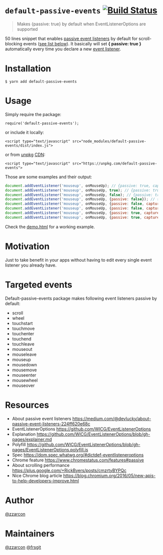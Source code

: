 # `default-passive-events` [![Build Status](https://travis-ci.org/zzarcon/default-passive-events.svg?branch=master)](https://travis-ci.org/zzarcon/default-passive-events)
> Makes {passive: true} by default when EventListenerOptions are supported

50 lines snippet that enables [passive event listeners](https://github.com/WICG/EventListenerOptions/blob/gh-pages/explainer.md) by default for scroll-blocking events ([see list below](#targeted-events)). It basically will set **{ passive: true }** automatically every time you declare a new [event listener](https://developer.mozilla.org/en-US/docs/Web/API/EventTarget/addEventListener).

# Installation

```
$ yarn add default-passive-events
```

# Usage

Simply require the package:

```
require('default-passive-events');
```

or include it locally:

```
<script type="text/javascript" src="node_modules/default-passive-events/dist/index.js">
```

or from [unpkg](https://unpkg.com/#/) [CDN](https://en.wikipedia.org/wiki/Content_delivery_network):

```
<script type="text/javascript" src="https://unpkg.com/default-passive-events">
```

Those are some examples and their output:

```javascript
document.addEventListener('mouseup', onMouseUp); // {passive: true, capture: false}
document.addEventListener('mouseup', onMouseUp, true); // {passive: true, capture: true}
document.addEventListener('mouseup', onMouseUp, false); // {passive: true, capture: false}
document.addEventListener('mouseup', onMouseUp, {passive: false}); // {passive: false, capture: false}
document.addEventListener('mouseup', onMouseUp, {passive: false, capture: false}); // {passive: false, capture: false}
document.addEventListener('mouseup', onMouseUp, {passive: false, capture: true}); // {passive: false, capture: true}
document.addEventListener('mouseup', onMouseUp, {passive: true, capture: false}); // {passive: true, capture: false}
document.addEventListener('mouseup', onMouseUp, {passive: true, capture: true}); // {passive: true, capture: true}
```

Check the [demo.html](https://github.com/zzarcon/default-passive-events/blob/master/demo.html) for a working example.

# Motivation

Just to take benefit in your apps without having to edit every single event listener you already have.

# Targeted events

Default-passive-events package makes following event listeners passive by default:

* scroll
* wheel
* touchstart
* touchmove
* touchenter
* touchend
* touchleave
* mouseout
* mouseleave
* mouseup
* mousedown
* mousemove
* mouseenter
* mousewheel
* mouseover

# Resources

* About passive event listeners https://medium.com/@devlucky/about-passive-event-listeners-224ff620e68c
* EventListenerOptions https://github.com/WICG/EventListenerOptions
* Explanation https://github.com/WICG/EventListenerOptions/blob/gh-pages/explainer.md
* Polyfill https://github.com/WICG/EventListenerOptions/blob/gh-pages/EventListenerOptions.polyfill.js
* Spec https://dom.spec.whatwg.org/#dictdef-eventlisteneroptions
* Chrome feature https://www.chromestatus.com/features#passive
* About scrolling performance https://plus.google.com/+RickByers/posts/cmzrtyBYPQc
* Nice Chrome blog article https://blog.chromium.org/2016/05/new-apis-to-help-developers-improve.html

# Author

[@zzarcon](https://github.com/zzarcon)

# Maintainers

[@zzarcon](https://github.com/zzarcon)
[@frsgit](https://github.com/frsgit)
